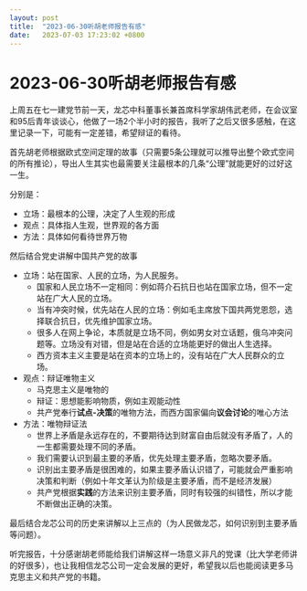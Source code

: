 ```yaml
---
layout: post
title:  "2023-06-30听胡老师报告有感"
date:   2023-07-03 17:23:02 +0800
---
```




# 2023-06-30听胡老师报告有感

上周五在七一建党节前一天，龙芯中科董事长兼首席科学家胡伟武老师，在会议室和95后青年谈谈心，他做了一场2个半小时的报告，我听了之后又很多感触，在这里记录一下，可能有一定差错，希望辩证的看待。

首先胡老师根据欧式空间定理的故事（只需要5条公理就可以推导出整个欧式空间的所有推论），导出人生其实也最需要关注最根本的几条“公理”就能更好的过好这一生。

分别是：

- 立场：最根本的公理，决定了人生观的形成
- 观点：具体指人生观，世界观的各方面
- 方法：具体如何看待世界万物

然后结合党史讲解中国共产党的故事

- 立场：站在国家、人民的立场，为人民服务。
  - 国家和人民立场不一定相同：例如蒋介石抗日也站在国家立场，但不一定站在广大人民的立场。
  - 当有冲突时候，优先站在人民的立场：例如毛主席放下国共两党恩怨，选择联合抗日，优先维护国家立场。
  - 很多人在网上争论，本质就是立场不同，例如男女对立话题，俄乌冲突问题等。立场没有对错，但是站在合适的立场能更好的做出人生选择。
  - 西方资本主义主要是站在资本的立场上的，没有站在广大人民群众的立场。
- 观点：辩证唯物主义
  - 马克思主义是唯物的
  - 辩证：思想能影响物质，例如主观能动性
  - 共产党奉行**试点-决策**的唯物方法，而西方国家偏向**议会讨论**的唯心方法
- 方法：唯物辩证法
  - 世界上矛盾是永远存在的，不要期待达到财富自由后就没有矛盾了，人的一生都需要处理不同的矛盾。
  - 我们需要认识到最主要的矛盾，优先处理主要矛盾，忽略次要矛盾。
  - 识别出主要矛盾是很困难的，如果主要矛盾认识错了，可能就会严重影响决策和判断（例如十年文革认为阶级是主要矛盾，而不是经济发展）
  - 共产党根据**实践**的方法来识别主要矛盾，同时有较强的纠错性，所以才能不断做出正确的决策。

最后结合龙芯公司的历史来讲解以上三点的（为人民做龙芯，如何识别到主要矛盾等问题）。

听完报告，十分感谢胡老师能给我们讲解这样一场意义非凡的党课（比大学老师讲的好很多），也让我相信龙芯公司一定会发展的更好，希望我以后也能阅读更多马克思主义和共产党的书籍。
